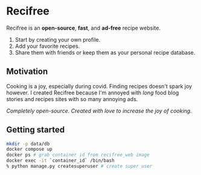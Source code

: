 # Recifree

Recifree is an **open-source**, **fast**, and **ad-free** recipe website.

1. Start by creating your own profile. 
1. Add your favorite recipes. 
1. Share them with friends or keep them as your personal recipe database.

## Motivation

Cooking is a joy, especially during covid. Finding recipes doesn't spark joy however. I 
created Recifree because I'm annoyed with *long* food blog stories and recipes sites with
so many annoying ads.

*Completely open-source. Created with love to increase the joy of cooking.*

## Getting started

```bash
mkdir -p data/db
docker compose up
docker ps # grab container id from recifree_web image
docker exec -it `container_id` /bin/bash
% python manage.py createsuperuser # create super user
```